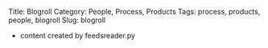 Title: Blogroll
Category: People, Process, Products
Tags: process, products, people, blogroll
Slug: blogroll

* content created by feedsreader.py